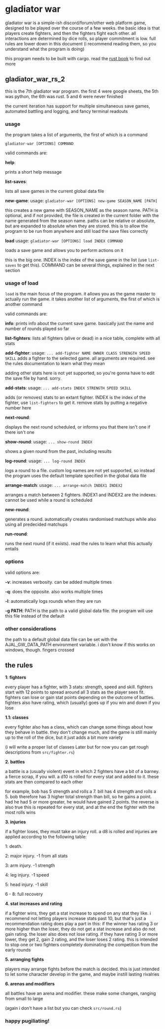# gladiator war

gladiator war is a simple-ish discord/forum/other web platform game, designed to be played over the course of a few weeks. the basic idea is that players create fighters, and then the fighters fight each other. all interactions are determined by dice rolls, so player commitment is low. full rules are lower down in this document (i recommend reading them, so you understand what the program is doing)

this program needs to be built with cargo. read the [rust book](https://doc.rust-lang.org/book/title-page.html) to find out more

## gladiator_war_rs_2

this is the 7th gladiator war program. the first 4 were google sheets, the 5th was python, the 6th was rust. 5 and 6 were never finished

the current iteration has support for multiple simultaneous save games, automated battling and logging, and fancy terminal readouts

### usage

the program takes a list of arguments, the first of which is a command

`gladiator-war [OPTIONS] COMMAND`

valid commands are:

**help**:

prints a short help message

**list-saves**:

lists all save games in the current global data file

**new-game**: usage: `gladiator-war [OPTIONS] new-game SEASON_NAME [PATH]`

this creates a new game with SEASON_NAME as the season name. PATH is optional, and if not provided, the file is created in the current folder with the name generated from the season name. paths can be relative or absolute, but are expanded to absolute when they are stored. this is to allow the program to be run from anywhere and still load the save files correctly

**load** usage: `gladiator-war [OPTIONS] load INDEX COMMAND`

loads a save game and allows you to perform actions on it

this is the big one. INDEX is the index of the save game in the list (use `list-saves` to get this). COMMAND can be several things, explained in the next section

### usage of load

`load` is the main focus of the program. it allows you as the game master to actually run the game. it takes another list of arguments, the first of which is another command

valid commands are:

**info**:
prints info about the current save game. basically just the name and number of rounds played so far

**list-fighters**:
lists all fighters (alive or dead) in a nice table, complete with all stats

**add-fighter**: usage: `... add-fighter NAME OWNER CLASS STRENGTH SPEED SKILL`
adds a fighter to the selected game. all arguments are required. see the rules documentation to learn what they mean

adding other stats here is not yet supported, so you're gonna have to edit the save file by hand. sorry.

**add-stats**: usage: `... add-stats INDEX STRENGTH SPEED SKILL`

adds (or removes) stats to an extant fighter. INDEX is the index of the fighter, use `list-fighters` to get it. remove stats by putting a negative number here

**next-round**:

displays the next round scheduled, or informs you that there isn't one if there isn't one

**show-round**: usage: `... show-round INDEX`

shows a given round from the past, including results

**log-round**: usage: `... log-round INDEX`

logs a round to a file. custom log names are not yet supported, so instead the program uses the default template specified in the global data file

**arrange-match**: usage: `... arrange-match INDEX1 INDEX2`

arranges a match between 2 fighters. INDEX1 and INDEX2 are the indexes. cannot be used while a round is scheduled

**new-round**:

generates a round. automatically creates randomised matchups while also using all predecided matchups

**run-round**:

runs the next round (if it exists). read the rules to learn what this actually entails

### options

valid options are:

**-v**: increases verbosity. can be added multiple times

**-q**: does the opposite. also works multiple times

**-l**: automatically logs rounds when they are run

**-g PATH**: PATH is the path to a valid global data file. the program will use this file instead of the default

### other considerations

the path to a default global data file can be set with the AJAL_GW_DATA_PATH environment variable. i don't know if this works on windows, though. fingers crossed

## the rules

**1: fighters**

every player has a fighter, with 3 stats: strength, speed and skill. fighters start with 12 points to spread around all 3 stats as the player sees fit. fighters can lose or gain stat points depending on the outcome of battles. fighters also have rating, which (usually) goes up if you win and down if you lose

**1.1: classes**

every fighter also has a class, which can change some things about how they behave in battle. they don't change much, and the game is still mainly up to the roll of the dice, but it just adds a bit more variety

(i will write a proper list of classes Later but for now you can get rough descriptions from `src/fighter.rs`)

**2. battles**

a battle is a (usually violent) event in which 2 fighters have a bit of a barney. a fierce scrap, if you will. a d10 is rolled for every stat and added to it. these stats are then compared to each other

for example, bob has 5 strength and rolls a 7. bill has 4 strength and rolls a 5. bob therefore has 3 higher total strength than bill, so he gains a point. had he had 5 or more greater, he would have gained 2 points. the reverse is also true
this is repeated for every stat, and at the end the fighter with the most rolls wins

**3. injuries**

if a fighter loses, they must take an injury roll. a d8 is rolled and injuries are applied according to the following table:

1: death.

2: major injury. -1 from all stats

3: arm injury. -1 strength

4: leg injury. -1 speed

5: head injury. -1 skill

6 - 8: full recovery

**4. stat increases and rating**

if a fighter wins, they get a stat increase to spend on any stat they like. i recommend not letting players increase stats past 10, but that's just a recommendation
rating does play a part in this: if the winner has rating 3 or more higher than the loser, they do not get a stat increase and also do not gain rating. the loser also does not lose rating. if they have rating 3 or more lower, they get 2, gain 2 rating, and the loser loses 2 rating. this is intended to stop one or two fighters completely dominating the competition from the early rounds

**5. arranging fights**

players may arrange fights before the match is decided. this is just intended to let some character develop in the game, and maybe instill lasting rivalries

**6. arenas and modifiers**

all battles have an arena and modifier. these make some changes, ranging from small to large

(again i don't have a list but you can check `src/round.rs`)

### happy pugiliating!